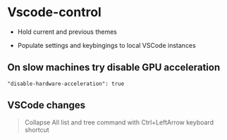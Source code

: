 # Vscode-control

- Hold current and previous themes

- Populate settings and keybingings to local VSCode instances

## On slow machines try disable GPU acceleration

`"disable-hardware-acceleration": true`


## VSCode changes

> Collapse All list and tree command with Ctrl+LeftArrow keyboard shortcut
